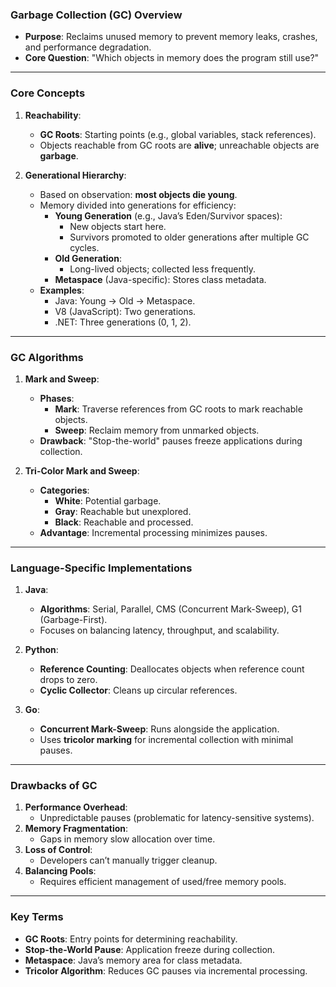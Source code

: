 ### **Garbage Collection (GC) Overview**  
- **Purpose**: Reclaims unused memory to prevent memory leaks, crashes, and performance degradation.  
- **Core Question**: "Which objects in memory does the program still use?"  

---

### **Core Concepts**  
1. **Reachability**:  
   - **GC Roots**: Starting points (e.g., global variables, stack references).  
   - Objects reachable from GC roots are **alive**; unreachable objects are **garbage**.  

2. **Generational Hierarchy**:  
   - Based on observation: **most objects die young**.  
   - Memory divided into generations for efficiency:  
     - **Young Generation** (e.g., Java’s Eden/Survivor spaces):  
       - New objects start here.  
       - Survivors promoted to older generations after multiple GC cycles.  
     - **Old Generation**:  
       - Long-lived objects; collected less frequently.  
     - **Metaspace** (Java-specific): Stores class metadata.  
   - **Examples**:  
     - Java: Young → Old → Metaspace.  
     - V8 (JavaScript): Two generations.  
     - .NET: Three generations (0, 1, 2).  

---

### **GC Algorithms**  
1. **Mark and Sweep**:  
   - **Phases**:  
     - **Mark**: Traverse references from GC roots to mark reachable objects.  
     - **Sweep**: Reclaim memory from unmarked objects.  
   - **Drawback**: "Stop-the-world" pauses freeze applications during collection.  

2. **Tri-Color Mark and Sweep**:  
   - **Categories**:  
     - **White**: Potential garbage.  
     - **Gray**: Reachable but unexplored.  
     - **Black**: Reachable and processed.  
   - **Advantage**: Incremental processing minimizes pauses.  

---

### **Language-Specific Implementations**  
1. **Java**:  
   - **Algorithms**: Serial, Parallel, CMS (Concurrent Mark-Sweep), G1 (Garbage-First).  
   - Focuses on balancing latency, throughput, and scalability.  

2. **Python**:  
   - **Reference Counting**: Deallocates objects when reference count drops to zero.  
   - **Cyclic Collector**: Cleans up circular references.  

3. **Go**:  
   - **Concurrent Mark-Sweep**: Runs alongside the application.  
   - Uses **tricolor marking** for incremental collection with minimal pauses.  

---

### **Drawbacks of GC**  
1. **Performance Overhead**:  
   - Unpredictable pauses (problematic for latency-sensitive systems).  
2. **Memory Fragmentation**:  
   - Gaps in memory slow allocation over time.  
3. **Loss of Control**:  
   - Developers can’t manually trigger cleanup.  
4. **Balancing Pools**:  
   - Requires efficient management of used/free memory pools.  

---

### **Key Terms**  
- **GC Roots**: Entry points for determining reachability.  
- **Stop-the-World Pause**: Application freeze during collection.  
- **Metaspace**: Java’s memory area for class metadata.  
- **Tricolor Algorithm**: Reduces GC pauses via incremental processing.